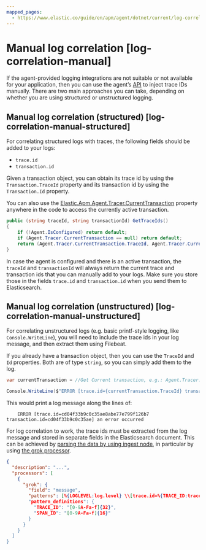 ```yaml
---
mapped_pages:
  - https://www.elastic.co/guide/en/apm/agent/dotnet/current/log-correlation-manual.html
---
```


# Manual log correlation [log-correlation-manual]

If the agent-provided logging integrations are not suitable or not available for your application, then you can use the agent’s [API](/reference/public-api.md) to inject trace IDs manually. There are two main approaches you can take, depending on whether you are using structured or unstructured logging.


## Manual log correlation (structured) [log-correlation-manual-structured]

For correlating structured logs with traces, the following fields should be added to your logs:

* `trace.id`
* `transaction.id`

Given a transaction object, you can obtain its trace id by using the `Transaction.TraceId` property and its transaction id by using the `Transaction.Id` property.

You can also use the [Elastic.Apm.Agent.Tracer.CurrentTransaction](/reference/public-api.md#api-current-transaction) property anywhere in the code to access the currently active transaction.

```csharp
public (string traceId, string transactionId) GetTraceIds()
{
	if (!Agent.IsConfigured) return default;
	if (Agent.Tracer.CurrentTransaction == null) return default;
	return (Agent.Tracer.CurrentTransaction.TraceId, Agent.Tracer.CurrentTransaction.Id);
}
```

In case the agent is configured and there is an active transaction, the `traceId` and `transactionId` will always return the current trace and transaction ids that you can manually add to your logs. Make sure you store those in the fields `trace.id` and `transaction.id` when you send them to Elasticsearch.


## Manual log correlation (unstructured) [log-correlation-manual-unstructured]

For correlating unstructured logs (e.g. basic printf-style logging, like `Console.WriteLine`), you will need to include the trace ids in your log message, and then extract them using Filebeat.

If you already have a transaction object, then you can use the `TraceId` and `Id` properties. Both are of type `string`, so you can simply add them to the log.

```csharp
var currentTransaction = //Get Current transaction, e.g.: Agent.Tracer.CurrentTransaction;

Console.WriteLine($"ERROR [trace.id={currentTransaction.TraceId} transaction.id={currentTransaction.Id}] an error occurred");
```

This would print a log message along the lines of:

```
    ERROR [trace.id=cd04f33b9c0c35ae8abe77e799f126b7 transaction.id=cd04f33b9c0c35ae] an error occurred
```

For log correlation to work, the trace ids must be extracted from the log message and stored in separate fields in the Elasticsearch document. This can be achieved by [parsing the data by using ingest node](beats://docs/reference/filebeat/configuring-ingest-node.md), in particular by using [the grok processor](elasticsearch://docs/reference/ingestion-tools/enrich-processor/grok-processor.md).

```json
{
  "description": "...",
  "processors": [
    {
      "grok": {
        "field": "message",
        "patterns": [%{LOGLEVEL:log.level} \\[trace.id=%{TRACE_ID:trace.id}(?: transaction.id=%{SPAN_ID:transaction.id})?\\] %{GREEDYDATA:message}"],
        "pattern_definitions": {
          "TRACE_ID": "[0-9A-Fa-f]{32}",
          "SPAN_ID": "[0-9A-Fa-f]{16}"
        }
      }
    }
  ]
}
```

